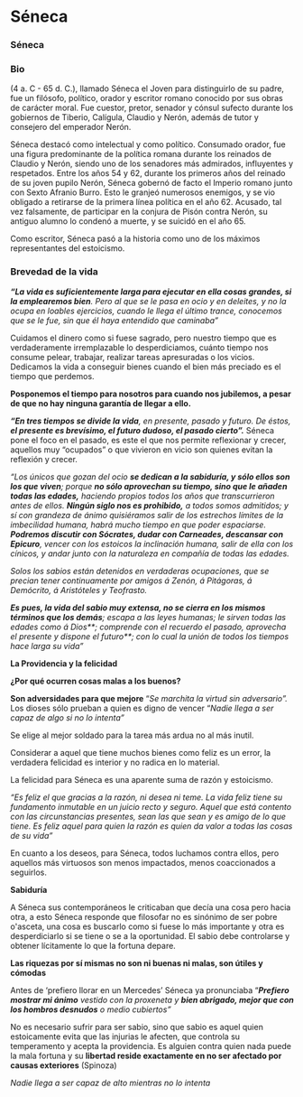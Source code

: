 # Séneca

### Séneca <a href="#_5pm1i7hyb77n" id="_5pm1i7hyb77n"></a>

### Bio <a href="#_v2v1qcfvk1r4" id="_v2v1qcfvk1r4"></a>

(4 a. C - 65 d. C.), llamado Séneca el Joven para distinguirlo de su padre, fue un filósofo, político, orador y escritor romano conocido por sus obras de carácter moral. Fue cuestor, pretor, senador y cónsul sufecto durante los gobiernos de Tiberio, Calígula, Claudio y Nerón, además de tutor y consejero del emperador Nerón.

Séneca destacó como intelectual y como político. Consumado orador, fue una figura predominante de la política romana durante los reinados de Claudio y Nerón, siendo uno de los senadores más admirados, influyentes y respetados. Entre los años 54 y 62, durante los primeros años del reinado de su joven pupilo Nerón, Séneca gobernó de facto el Imperio romano junto con Sexto Afranio Burro.​ Esto le granjeó numerosos enemigos, y se vio obligado a retirarse de la primera línea política en el año 62. Acusado, tal vez falsamente, de participar en la conjura de Pisón contra Nerón, su antiguo alumno lo condenó a muerte, y se suicidó en el año 65.

Como escritor, Séneca pasó a la historia como uno de los máximos representantes del estoicismo.

### Brevedad de la vida <a href="#_w3mqe451byqj" id="_w3mqe451byqj"></a>

_**“La vida es suficientemente larga para ejecutar en ella cosas grandes, si la emplearemos bien**. Pero al que se le pasa en ocio y en deleites, y no la ocupa en loables ejercicios, cuando le llega el último trance, conocemos que se le fue, sin que él haya entendido que caminaba”_

Cuidamos el dinero como si fuese sagrado, pero nuestro tiempo que es verdaderamente irremplazable lo desperdiciamos, cuánto tiempo nos consume pelear, trabajar, realizar tareas apresuradas o los vicios. Dedicamos la vida a conseguir bienes cuando el bien más preciado es el tiempo que perdemos.

**Posponemos el tiempo para nosotros para cuando nos jubilemos, a pesar de que no hay ninguna garantía de llegar a ello.**

_**“En tres tiempos se divide la vida**, en presente, pasado y futuro. De éstos, **el presente es brevísimo, el futuro dudoso, el pasado cierto”.**_ Séneca pone el foco en el pasado, es este el que nos permite reflexionar y crecer, aquellos muy “ocupados” o que vivieron en vicio son quienes evitan la reflexión y crecer.

_“Los únicos que gozan del ocio **se dedican a la sabiduría, y sólo ellos son los que viven**; porque **no sólo aprovechan su tiempo, sino que le añaden todas las edades,** haciendo propios todos los años que transcurrieron antes de ellos. **Ningún siglo nos es prohibido,** a todos somos admitidos; y sí con grandeza de ánimo quisiéramos salir de los estrechos límites de la imbecilidad humana, habrá mucho tiempo en que poder espaciarse. **Podremos discutir con Sócrates, dudar con Carneades, descansar con Epicuro**, vencer con los estoicos la inclinación humana, salir de ella con los cínicos, y andar junto con la naturaleza en compañía de todas las edades._

_Solos los sabios están detenidos en verdaderas ocupaciones, que se precian tener continuamente por amigos á Zenón, á Pitágoras, á Demócrito, á Aristóteles y Teofrasto._

_**Es pues, la vida del sabio muy extensa, no se cierra en los mismos términos que los demás**; escapa a las leyes humanas; le sirven todas las edades como á Dios**; comprende con el recuerdo el pasado, aprovecha el presente y dispone el futuro**; con lo cual la unión de todos los tiempos hace larga su vida”_

**La Providencia y la felicidad**

**¿Por qué ocurren cosas malas a los buenos?**

**Son adversidades para que mejore** “_Se marchita la virtud sin adversario”._ Los dioses sólo prueban a quien es digno de vencer “_Nadie llega a ser capaz de algo si no lo intenta”_

Se elige al mejor soldado para la tarea más ardua no al más inutil.

Considerar a aquel que tiene muchos bienes como feliz es un error, la verdadera felicidad es interior y no radica en lo material.

La felicidad para Séneca es una aparente suma de razón y estoicismo.

_“Es feliz el que gracias a la razón, ni desea ni teme. La vida feliz tiene su fundamento inmutable en un juicio recto y seguro. Aquel que está contento con las circunstancias presentes, sean las que sean y es amigo de lo que tiene. Es feliz aquel para quien la razón es quien da valor a todas las cosas de su vida”_

En cuanto a los deseos, para Séneca, todos luchamos contra ellos, pero aquellos más virtuosos son menos impactados, menos coaccionados a seguirlos.



**Sabiduría**

A Séneca sus contemporáneos le criticaban que decía una cosa pero hacia otra, a esto Séneca responde que filosofar no es sinónimo de ser pobre o'asceta, una cosa es buscarlo como si fuese lo más importante y otra es desperdiciarlo si se tiene o se a la oportunidad. El sabio debe controlarse y obtener lícitamente lo que la fortuna depare.

**Las riquezas por sí mismas no son ni buenas ni malas, son útiles y cómodas**

Antes de ‘prefiero llorar en un Mercedes’ Séneca ya pronunciaba “_**Prefiero mostrar mi ánimo** vestido con la proxeneta y **bien abrigado, mejor que con los hombros desnudos** o medio cubiertos”_

No es necesario sufrir para ser sabio, sino que sabio es aquel quien estoicamente evita que las injurias le afecten, que controla su temperamento y acepta la providencia. Es alguien contra quien nada puede la mala fortuna y su **libertad reside exactamente en no ser afectado por causas exteriores** (Spinoza)

_Nadie llega a ser capaz de alto mientras no lo intenta_
